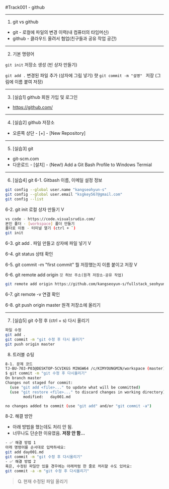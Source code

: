 #Track001 - github

---
1. git vs github
- git - 로컬에 파일의 변경 이력(내 컴퓨터의 타임머신)
- github - 클라우드 올려서 협업(친구들과 공유 작업 공간)

---
2. 기본 명령어

`git init` 저장소 생성 (빈 상자 만들기)

`git add .` 변경된 파일 추가 (상자에 그림 넣기)
햣
`git commit -m "설명" ` 저장 (그림에 이름 붙여 저장)

---
3. [실습1] github 회원 가입 및 로그인
- https://github.com/

---
4. [실습2] github 저장소
- 오른쪽 상단 - [+] - [New Repository]

---
5. [실습3] git
- git-scm.com
- 다운로드 - [설치] - (New!) Add a Git Bash Profile to Windows Termial

---
6. [실습4] git
6-1. Gitbash 이름, 이메일 설정 정보
```bash
git config --global user.name "kangseohyun-s"
git config --global user.email "ksgkey567@gmail.com"
git config --list
```
6-2. git init 로컬 상자 만들기 V
```bash
vs code - https://code.visualsrudio.com/
본인 폴더 - [workspace] 폴더 만들기
폴더로 이동 - 터미널 열기 (ctrl + `)
git init
```

6-3. git add . 파일 만들고 상자에 파일 넣기 V

6-4. git status 상태 확인

6-5. git commit -m "first commit" 뭘 저장했는지 이름 붙이고 저장 V

6-6. git remote add origin `깃 허브 주소(원격 저장소-공유 작업)`
```bash
git remote add origin https://github.com/kangseoyun-s/fullstack_seohyun.git
```

6-7. git remote -v 연결 확인

6-8. git push origin master 원격 저장소에 올리기

---
7. [실습5] git 수정 후 (ctrl + s) 다시 올리기
```bash
파일 수정
git add .
git commit -m "git 수정 후 다시 올리기"
git push origin master
```
8. 트러블 슈팅
```bash
8-1. 문제 코드
TJ-BU-703-P03@DESKTOP-5CVIKGS MINGW64 /c/KIMYOUNGMIN/workspace (master)
$ git commit -m "git 수정 후 다시올리기"
On branch master
Changes not staged for commit:
  (use "git add <file>..." to update what will be committed)
  (use "git restore <file>..." to discard changes in working directory)       
        modified:   day001.md

no changes added to commit (use "git add" and/or "git commit -a")   
```
8-2. 해결 방안
- 아래 방법을 했는데도 처리 안 됨.
- 너무나도 단순한 이유였음. **저장 안 함...**
```bash
- ✅ 해결 방법 1
아래 명령어를 순서대로 입력하세요:
git add day001.md
git commit -m "git 수정 후 다시올리기"
- ✅ 해결 방법 2
혹은, 수정된 파일만 있을 경우에는 아래처럼 한 줄로 처리할 수도 있어요:
git commit -a -m "git 수정 후 다시올리기"
```
> Q. 현재 수정된 파일 올리기